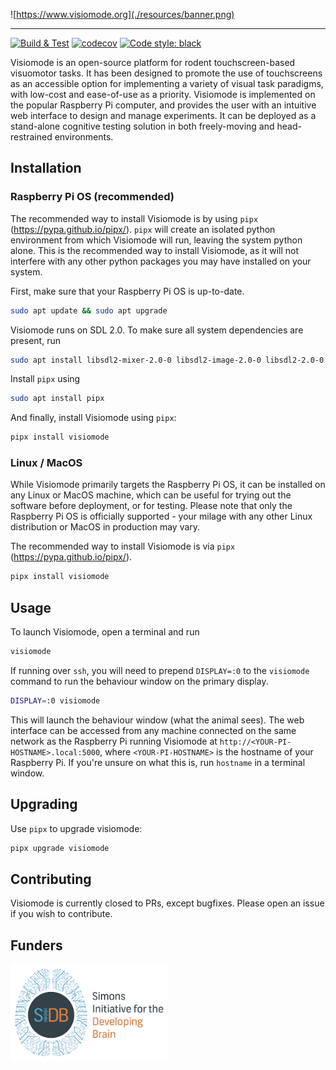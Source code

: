 ![https://www.visiomode.org](./resources/banner.png)

---

[![Build & Test](https://github.com/DuguidLab/visiomode/actions/workflows/build.yml/badge.svg?branch=main)](https://github.com/DuguidLab/visiomode/actions/workflows/build.yml)
[![codecov](https://codecov.io/gh/DuguidLab/visiomode/graph/badge.svg?token=1O1WDTTHOH)](https://codecov.io/gh/DuguidLab/visiomode)
[![Code style: black](https://img.shields.io/badge/code%20style-black-000000.svg)](https://github.com/psf/black)


Visiomode is an open-source platform for rodent touchscreen-based visuomotor tasks. It has been designed to promote the use of touchscreens as an accessible option for implementing a variety of visual task paradigms, with low-cost and ease-of-use as a priority. Visiomode is implemented on the popular Raspberry Pi computer, and provides the user with an intuitive web interface to design and manage experiments. It can be deployed as a stand-alone cognitive testing solution in both freely-moving and head-restrained environments.


## Installation


### Raspberry Pi OS (recommended)

The recommended way to install Visiomode is by using `pipx` (<https://pypa.github.io/pipx/>). `pipx` will create an isolated python environment from which Visiomode will run, leaving the system python alone. This is the recommended way to install Visiomode, as it will not interfere with any other python packages you may have installed on your system.

First, make sure that your Raspberry Pi OS is up-to-date.

```bash
sudo apt update && sudo apt upgrade
```

Visiomode runs on SDL 2.0. To make sure all system dependencies are present, run

```bash
sudo apt install libsdl2-mixer-2.0-0 libsdl2-image-2.0-0 libsdl2-2.0-0 libsdl2-ttf-2.0-0
```

Install `pipx` using

```bash
sudo apt install pipx
```

And finally, install Visiomode using `pipx`:

```bash
pipx install visiomode
```


### Linux / MacOS

While Visiomode primarily targets the Raspberry Pi OS, it can be installed on any Linux or MacOS machine, which can be useful for trying out the software before deployment, or for testing. Please note that only the Raspberry Pi OS is officially supported - your milage with any other Linux distribution or MacOS in production may vary.

The recommended way to install Visiomode is via `pipx` (<https://pypa.github.io/pipx/>).

```bash
pipx install visiomode
```

## Usage

To launch Visiomode, open a terminal and run

```bash
visiomode
```

If running over `ssh`, you will need to prepend `DISPLAY=:0` to the `visiomode` command to run the behaviour window on the primary display.

```bash
DISPLAY=:0 visiomode
```

This will launch the behaviour window (what the animal sees). The web interface can be accessed from any machine connected on the same network as the Raspberry Pi running Visiomode at `http://<YOUR-PI-HOSTNAME>.local:5000`, where `<YOUR-PI-HOSTNAME>` is the hostname of your Raspberry Pi. If you're unsure on what this is, run `hostname` in a terminal window.


## Upgrading

Use `pipx` to upgrade visiomode:

```bash
pipx upgrade visiomode
```

## Contributing

Visiomode is currently closed to PRs, except bugfixes. Please open an issue if you wish to contribute.


## Funders

<p align="left">
  <img width="250" src="./resources/sidb.jpg"  alt="logo"/>
</p>
